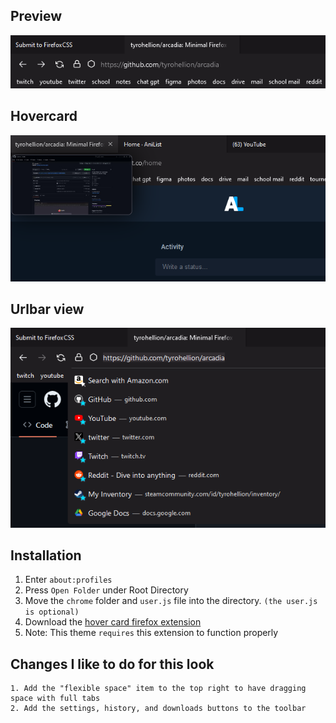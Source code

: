 ## Preview
![](https://github.com/tyrohellion/arcadia/blob/master/1.png)
## Hovercard
![](https://github.com/tyrohellion/arcadia/blob/master/hovercard.png)
## Urlbar view
![](https://github.com/tyrohellion/arcadia/blob/master/2.png)

## Installation

1. Enter `about:profiles`
2. Press `Open Folder` under Root Directory
3. Move the `chrome` folder and `user.js` file into the directory. `(the user.js is optional)`
4. Download the [hover card firefox extension](https://github.com/easonwong-de/Tab-Preview-On-Hover)
5. Note: This theme `requires` this extension to function properly


## Changes I like to do for this look
    1. Add the "flexible space" item to the top right to have dragging space with full tabs
    2. Add the settings, history, and downloads buttons to the toolbar